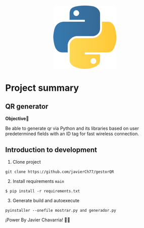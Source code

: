 <p align="center">
  <a href="http://python.org/" target="blank"><img src="./media/logo.png" width="200" alt="python logo" /></a>
</p>


# Project summary

## QR generator




**Objective🎯**

Be able to generate qr via Python and its libraries based on user predetermined fields with an ID tag for fast wireless connection.

## Introduction to development

1. Clone project
```
git clone https://github.com/javierCh77/gestorQR
```
2. Install requirements ```main```
```
$ pip install -r requirements.txt
```

3. Generate build and autoexecute
```
pyinstaller --onefile mostrar.py and generador.py   
```

¡Power By Javier Chavarria! 🚀🎉